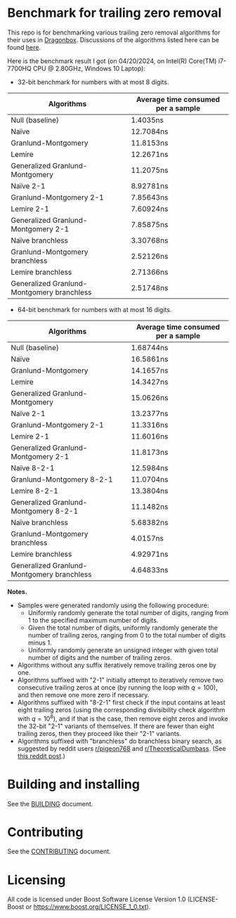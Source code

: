 # Benchmark for trailing zero removal

This repo is for benchmarking various trailing zero removal algorithms for their uses in [Dragonbox](https://github.com/jk-jeon/dragonbox). Discussions of the algorithms listed here can be found [here](https://jk-jeon.github.io/posts/2024/04/how-to-quickly-factor-out-a-constant-factor/).

Here is the benchmark result I got (on 04/20/2024, on Intel(R) Core(TM) i7-7700HQ CPU @ 2.80GHz, Windows 10 Laptop):

- 32-bit benchmark for numbers with at most 8 digits.

| Algorithms                                 | Average time consumed per a sample |
| -------------------------------------------|------------------------------------|
| Null (baseline)                            | 1.4035ns                           |
| Naïve                                      | 12.7084ns                          |
| Granlund-Montgomery                        | 11.8153ns                          |
| Lemire                                     | 12.2671ns                          |
| Generalized Granlund-Montgomery            | 11.2075ns                          |
| Naïve 2-1                                  | 8.92781ns                          |
| Granlund-Montgomery 2-1                    | 7.85643ns                          |
| Lemire 2-1                                 | 7.60924ns                          |
| Generalized Granlund-Montgomery 2-1        | 7.85875ns                          |
| Naïve branchless                           | 3.30768ns                          |
| Granlund-Montgomery branchless             | 2.52126ns                          |
| Lemire branchless                          | 2.71366ns                          |
| Generalized Granlund-Montgomery branchless | 2.51748ns                          |

- 64-bit benchmark for numbers with at most 16 digits.

| Algorithms                                 | Average time consumed per a sample |
| -------------------------------------------|------------------------------------|
| Null (baseline)                            | 1.68744ns                          |
| Naïve                                      | 16.5861ns                          |
| Granlund-Montgomery                        | 14.1657ns                          |
| Lemire                                     | 14.3427ns                          |
| Generalized Granlund-Montgomery            | 15.0626ns                          |
| Naïve 2-1                                  | 13.2377ns                          |
| Granlund-Montgomery 2-1                    | 11.3316ns                          |
| Lemire 2-1                                 | 11.6016ns                          |
| Generalized Granlund-Montgomery 2-1        | 11.8173ns                          |
| Naïve 8-2-1                                | 12.5984ns                          |
| Granlund-Montgomery 8-2-1                  | 11.0704ns                          |
| Lemire 8-2-1                               | 13.3804ns                          |
| Generalized Granlund-Montgomery 8-2-1      | 11.1482ns                          |
| Naïve branchless                           | 5.68382ns                          |
| Granlund-Montgomery branchless             | 4.0157ns                           |
| Lemire branchless                          | 4.92971ns                          |
| Generalized Granlund-Montgomery branchless | 4.64833ns                          |

**Notes.**
- Samples were generated randomly using the following procedure:
  - Uniformly randomly generate the total number of digits, ranging from 1 to the specified maximum number of digits.
  - Given the total number of digits, uniformly randomly generate the number of trailing zeros, ranging from 0 to the total number of digits minus 1.
  - Uniformly randomly generate an unsigned integer with given total number of digits and the number of trailing zeros.
- Algorithms without any suffix iteratively remove trailing zeros one by one.
- Algorithms suffixed with "2-1" initially attempt to iteratively remove two consecutive trailing zeros at once (by running the loop with $q=100$), and then remove one more zero if necessary.
- Algorithms suffixed with "8-2-1" first check if the input contains at least eight trailing zeros (using the corresponding divisibility check algorithm with $q=10^{8}$), and if that is the case, then remove eight zeros and invoke the 32-bit "2-1" variants of themselves. If there are fewer than eight trailing zeros, then they proceed like their "2-1" variants.
- Algorithms suffixed with "branchless" do branchless binary search, as suggested by reddit users [r/pigeon768](https://www.reddit.com/user/pigeon768/) and [r/TheoreticalDumbass](https://www.reddit.com/user/TheoreticalDumbass/). (See [this reddit post](https://www.reddit.com/r/cpp/comments/1cbsobb/how_to_quickly_factor_out_a_constant_factor_from/).)

# Building and installing

See the [BUILDING](BUILDING.md) document.

# Contributing

See the [CONTRIBUTING](CONTRIBUTING.md) document.

# Licensing

All code is licensed under Boost Software License Version 1.0 (LICENSE-Boost or https://www.boost.org/LICENSE_1_0.txt).
